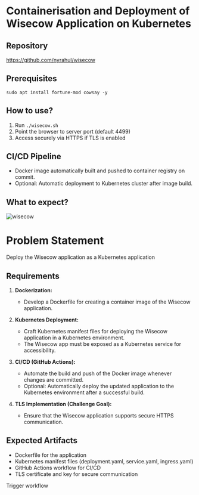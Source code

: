 # Containerisation and Deployment of Wisecow Application on Kubernetes

## Repository
https://github.com/nyrahul/wisecow

## Prerequisites

```
sudo apt install fortune-mod cowsay -y
```


## How to use?

1. Run `./wisecow.sh`
2. Point the browser to server port (default 4499)
3. Access securely via HTTPS if TLS is enabled

## CI/CD Pipeline
- Docker image automatically built and pushed to container registry on commit.
- Optional: Automatic deployment to Kubernetes cluster after image build.

## What to expect?
![wisecow](https://github.com/nyrahul/wisecow/assets/9133227/8d6bfde3-4a5a-480e-8d55-3fef60300d98)

# Problem Statement
Deploy the Wisecow application as a Kubernetes application

## Requirements
1. **Dockerization:**  
   - Develop a Dockerfile for creating a container image of the Wisecow application.

2. **Kubernetes Deployment:**  
   - Craft Kubernetes manifest files for deploying the Wisecow application in a Kubernetes environment.  
   - The Wisecow app must be exposed as a Kubernetes service for accessibility.

3. **CI/CD (GitHub Actions):**  
   - Automate the build and push of the Docker image whenever changes are committed.  
   - Optional: Automatically deploy the updated application to the Kubernetes environment after a successful build.

4. **TLS Implementation (Challenge Goal):**  
   - Ensure that the Wisecow application supports secure HTTPS communication.

## Expected Artifacts
- Dockerfile for the application
- Kubernetes manifest files (deployment.yaml, service.yaml, ingress.yaml)
- GitHub Actions workflow for CI/CD
- TLS certificate and key for secure communication

Trigger workflow
